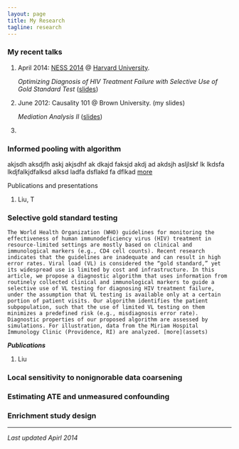 ```yaml
---
layout: page
title: My Research 
tagline: research 
---
```


### My recent talks 

1. April 2014: [NESS 2014](http://www.hsph.harvard.edu/ness2014/) @ [Harvard University](http://www.harvard.edu).    

   *Optimizing Diagnosis of HIV Treatment Failure with Selective Use of Gold Standard Test* ([slides](assets/my_talks/ness_harvard.pdf)) 

2. June 2012: Causality 101 @ Brown University. (my slides)

   *Mediation Analysis II* ([slides](foo))

3. 

### Informed pooling with algorithm 


akjsdh aksdjfh askj akjsdhf ak dkajd faksjd akdj ad akdsjh asljlskf lk lkdsfa lkdjfalkjdfalksd  alksd ladfa dsflakd fa dflkad 
[more](assests)

Publications and presentations 

1. Liu, T

### Selective gold standard testing 

    The World Health Organization (WHO) guidelines for monitoring the effectiveness of human immunodeficiency virus (HIV) treatment in resource-limited settings are mostly based on clinical and immunological markers (e.g., CD4 cell counts). Recent research indicates that the guidelines are inadequate and can result in high error rates. Viral load (VL) is considered the “gold standard,” yet its widespread use is limited by cost and infrastructure. In this article, we propose a diagnostic algorithm that uses information from routinely collected clinical and immunological markers to guide a selective use of VL testing for diagnosing HIV treatment failure, under the assumption that VL testing is available only at a certain portion of patient visits. Our algorithm identifies the patient subpopulation, such that the use of limited VL testing on them minimizes a predefined risk (e.g., misdiagnosis error rate). Diagnostic properties of our proposed algorithm are assessed by simulations. For illustration, data from the Miriam Hospital Immunology Clinic (Providence, RI) are analyzed. [more](assets)

***Publications***

1. Liu

### Local sensitivity to nonignorable data coarsening

### Estimating ATE and unmeasured confounding

### Enrichment study design 

--- 
*Last updated Apirl 2014*